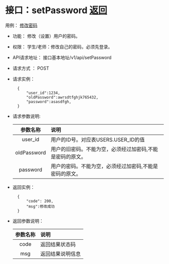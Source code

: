 # 接口：setPassword  [返回](../README.md)
用例： [修改密码](../example/修改用户密码.md)

- 功能：
    修改（设置）用户的密码。
    
- 权限：
    学生/老师：修改自己的密码，必须先登录。    
    
- API请求地址： 
    接口基本地址/v1/api/setPassword

- 请求方式 ：
    POST

- 请求实例：

        {
            "user_id":1234,
            "oldPassword":awrsdtfghjk765432,
            "password":asasdfgh,
        }
    
- 请求参数说明:        

  |参数名称|说明|
  |:---------:|:--------------------------------------------------------|
  |user_id|用户的ID号。对应表USERS.USER_ID的值|
  |oldPassword|用户的旧密码。不能为空，必须经过加密码,不能是密码的原文。|
  |password|用户的密码。不能为空，必须经过加密码,不能是密码的原文。|
  
- 返回实例：

        {         
            "code": 200,    
            "msg":修改成功
        }

- 返回参数说明： 

  |参数名称|说明|
  |:---------:|:--------------------------------------------------------|
  |code|返回结果状态码|
  |msg|返回结果说明信息|